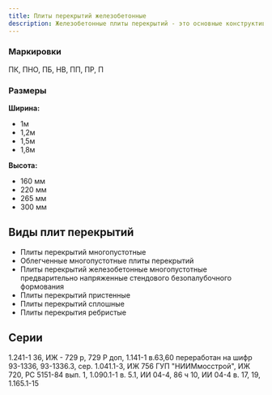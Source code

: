 ```yaml
---
title: Плиты перекрытий железобетонные
description: Железобетонные плиты перекрытий - это основные конструктивные элементы зданий, предназначенные для разделения этажей и передачи нагрузки на несущие стены или балки. Наша компания предлагает широкий ассортимент плит различных типоразмеров, соответствующих ГОСТ.
---
```


<!-- ::callout
---
icon: i-heroicons-light-bulb
target: _blank
to: https://nuxt.studio/themes/docs
---
Use this template on Nuxt Studio and start your documentation in seconds.
::

## Quick Start

You can start a fresh new project with:

```bash [Terminal]
npx nuxi init -t github:nuxt-ui-pro/docs
```

or create a new repository from GitHub:

1. Open <https://github.com/nuxt-ui-pro/docs>
2. Click on `Use this template` button
3. Enter repository name and click on `Create repository from template` button
4. Clone your new repository
5. Install dependencies with your favorite package manager
6. Start development server

That's it! You can now start writing your documentation in the [`content/`](https://content.nuxt.com/usage/content-directory) directory 🚀 -->


### Маркировки
ПК, ПНО, ПБ, НВ, ПП, ПР, П

### Размеры
**Ширина:**
- 1м
- 1,2м
- 1,5м
- 1,8м

**Высота:**
- 160 мм
- 220 мм
- 265 мм
- 300 мм

## Виды плит перекрытий
- Плиты перекрытий многопустотные
- Облегченные многопустотные плиты перекрытий
- Плиты перекрытий железобетонные многопустотные предварительно напряженные стендового безопалубочного формования
- Плиты перекрытий пристенные
- Плиты перекрытий сплошные
- Плиты перекрытия ребристые

## Серии
1.241-1 36, ИЖ - 729 р, 729 Р доп, 1.141-1 в.63,60 переработан на шифр 93-1336, 93-1336.3, сер. 1.041.1-3, ИЖ 756 ГУП "НИИМмосстрой", ИЖ 720, РС 5151-84 вып. 1, 1.090.1-1 в. 5.1, ИИ 04-4, 86 ч 10, ИИ 04-4 в. 17, 19, 1.165.1-15
